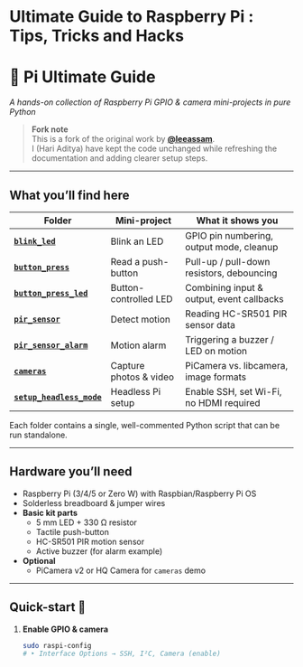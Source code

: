 # Ultimate Guide to Raspberry Pi : Tips, Tricks and Hacks

# 🐍 Pi Ultimate Guide  
*A hands-on collection of Raspberry Pi GPIO & camera mini-projects in pure Python*

> **Fork note**  
> This is a fork of the original work by **[@leeassam](https://github.com/leeassam/pi-ultimate-guide)**.  
> I (Hari Aditya) have kept the code unchanged while refreshing the documentation and adding clearer setup steps.

---

## What you’ll find here

| Folder | Mini-project | What it shows you |
| ------ | ------------ | ----------------- |
| **[`blink_led`](blink_led/)** | Blink an LED | GPIO pin numbering, output mode, cleanup |
| **[`button_press`](button_press/)** | Read a push-button | Pull-up / pull-down resistors, debouncing |
| **[`button_press_led`](button_press_led/)** | Button-controlled LED | Combining input & output, event callbacks |
| **[`pir_sensor`](pir_sensor/)** | Detect motion | Reading HC-SR501 PIR sensor data |
| **[`pir_sensor_alarm`](pir_sensor_alarm/)** | Motion alarm | Triggering a buzzer / LED on motion |
| **[`cameras`](cameras/)** | Capture photos & video | PiCamera vs. libcamera, image formats |
| **[`setup_headless_mode`](setup_headless_mode/)** | Headless Pi setup | Enable SSH, set Wi-Fi, no HDMI required |

Each folder contains a single, well-commented Python script that can be run standalone.

---

## Hardware you’ll need

* Raspberry Pi (3/4/5 or Zero W) with Raspbian/Raspberry Pi OS  
* Solderless breadboard & jumper wires  
* **Basic kit parts**  
  * 5 mm LED + 330 Ω resistor  
  * Tactile push-button  
  * HC-SR501 PIR motion sensor  
  * Active buzzer (for alarm example)  
* **Optional**  
  * PiCamera v2 or HQ Camera for `cameras` demo

---

## Quick-start 🏁

1. **Enable GPIO & camera**  
   ```bash
   sudo raspi-config
   # ‣ Interface Options → SSH, I²C, Camera (enable)
